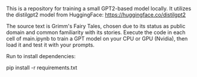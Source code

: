 This is a repository for training a small GPT2-based model locally. It utilizes the distilgpt2 model from HuggingFace: https://huggingface.co/distilgpt2

The source text is Grimm's Fairy Tales, chosen due to its status as public domain and common familiarity with its stories. Execute the code in each cell of main.ipynb to train a GPT model on your CPU or GPU (Nvidia), then load it and test it with your prompts.

Run to install dependencies:

pip install -r requirements.txt
